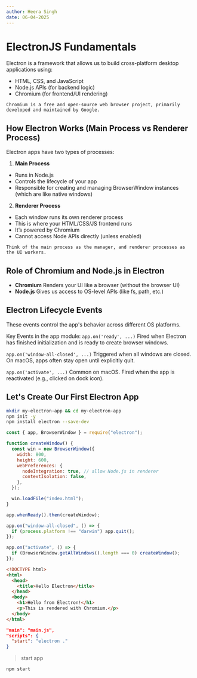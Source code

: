 ```yaml
---
author: Heera Singh
date: 06-04-2025
---
```


# ElectronJS Fundamentals

Electron is a framework that allows us to build cross-platform desktop applications using:

- HTML, CSS, and JavaScript
- Node.js APIs (for backend logic)
- Chromium (for frontend/UI rendering)

`Chromium is a free and open-source web browser project, primarily developed and maintained by Google.`

## How Electron Works (Main Process vs Renderer Process)

Electron apps have two types of processes:

1. **Main Process**

- Runs in Node.js
- Controls the lifecycle of your app
- Responsible for creating and managing BrowserWindow instances (which are like native windows)

2. **Renderer Process**

- Each window runs its own renderer process
- This is where your HTML/CSS/JS frontend runs
- It’s powered by Chromium
- Cannot access Node APIs directly (unless enabled)

`Think of the main process as the manager, and renderer processes as the UI workers.`

## Role of Chromium and Node.js in Electron

- **Chromium** Renders your UI like a browser (without the browser UI)
- **Node.js** Gives us access to OS-level APIs (like fs, path, etc.)

## Electron Lifecycle Events

These events control the app's behavior across different OS platforms.

Key Events in the app module:
`app.on('ready', ...)`
Fired when Electron has finished initialization and is ready to create browser windows.

`app.on('window-all-closed', ...)`
Triggered when all windows are closed. On macOS, apps often stay open until explicitly quit.

`app.on('activate', ...)`
Common on macOS. Fired when the app is reactivated (e.g., clicked on dock icon).

## Let's Create Our First Electron App

```sh
mkdir my-electron-app && cd my-electron-app
npm init -y
npm install electron --save-dev
```

```js title="main.js"
const { app, BrowserWindow } = require("electron");

function createWindow() {
  const win = new BrowserWindow({
    width: 800,
    height: 600,
    webPreferences: {
      nodeIntegration: true, // allow Node.js in renderer
      contextIsolation: false,
    },
  });

  win.loadFile("index.html");
}

app.whenReady().then(createWindow);

app.on("window-all-closed", () => {
  if (process.platform !== "darwin") app.quit();
});

app.on("activate", () => {
  if (BrowserWindow.getAllWindows().length === 0) createWindow();
});
```

```html title="index.html"
<!DOCTYPE html>
<html>
  <head>
    <title>Hello Electron</title>
  </head>
  <body>
    <h1>Hello from Electron!</h1>
    <p>This is rendered with Chromium.</p>
  </body>
</html>
```

```json title="package.json"
"main": "main.js",
"scripts": {
  "start": "electron ."
}
```

> start app

```sh
npm start
```

